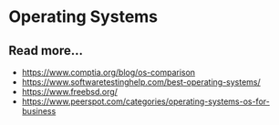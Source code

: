 # Operating Systems

## Read more...

- https://www.comptia.org/blog/os-comparison
- https://www.softwaretestinghelp.com/best-operating-systems/
- https://www.freebsd.org/
- https://www.peerspot.com/categories/operating-systems-os-for-business